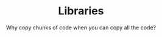 ---
layout: guide
title: Libraries
subtitle: Why copy chunks of code when you can copy all the code?
link: guides/libraries.html
slides_url: https://docs.google.com/presentation/d/1QMLfvWzIGblPfUudFi-G21MQyPFNeXSNTKnrJbSAQIw/embed
download_url: https://docs.google.com/presentation/d/1QMLfvWzIGblPfUudFi-G21MQyPFNeXSNTKnrJbSAQIw/export/pptx

additional_links:

---